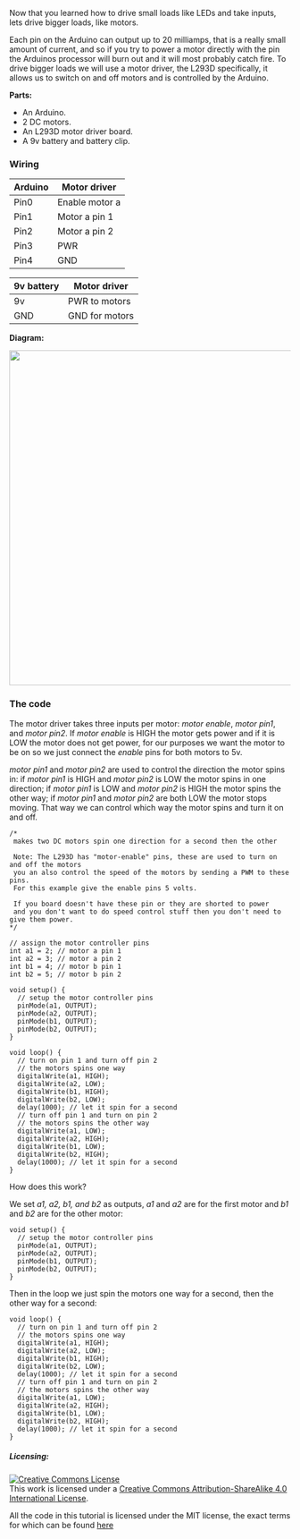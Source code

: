 Now that you learned how to drive small loads like LEDs and take inputs,
lets drive bigger loads, like motors.

Each pin on the Arduino can output up to 20 milliamps, that is a really small amount of current,
and so if you try to power a motor directly with the pin the Arduinos processor will burn out
and it will most probably catch fire.
To drive bigger loads we will use a motor driver, the L293D specifically, it
allows us to switch on and off motors and is controlled by the Arduino.

**Parts:**

* An Arduino.
* 2 DC motors.
* An L293D motor driver board.
* A 9v battery and battery clip.

### Wiring

Arduino     |  Motor driver
------------|-------------------
Pin0        |  Enable motor a
Pin1        |  Motor a pin 1
Pin2        |  Motor a pin 2
Pin3        |  PWR
Pin4        |  GND

9v battery  |  Motor driver
------------|------------------
9v          |  PWR to motors
GND         |  GND for motors

**Diagram:**

<img class="wp-image-112 size-full aligncenter" src="https://aaalearn.mystagingwebsite.com/wp-content/uploads/2018/04/motors.png" alt="" width="600" height="599" />

### The code
The motor driver takes three inputs per motor: *motor enable*, *motor pin1*, and *motor pin2*.
If *motor enable* is HIGH the motor gets power and if it is LOW the motor does not get power, for our purposes we want the motor to be on so we just connect the *enable*
pins for both motors to 5v.

*motor pin1* and *motor pin2* are used to control the direction the motor spins in:
if *motor pin1* is HIGH and *motor pin2* is LOW the motor spins in one direction;
if *motor pin1* is LOW and *motor pin2* is HIGH the motor spins the other way;
if *motor pin1* and *motor pin2* are both LOW the motor stops moving.
That way we can control which way the motor spins and turn it on and off.

```
/*
 makes two DC motors spin one direction for a second then the other

 Note: The L293D has "motor-enable" pins, these are used to turn on and off the motors
 you an also control the speed of the motors by sending a PWM to these pins.
 For this example give the enable pins 5 volts.

 If you board doesn't have these pin or they are shorted to power
 and you don't want to do speed control stuff then you don't need to give them power.
*/

// assign the motor controller pins
int a1 = 2; // motor a pin 1
int a2 = 3; // motor a pin 2
int b1 = 4; // motor b pin 1
int b2 = 5; // motor b pin 2

void setup() {
  // setup the motor controller pins
  pinMode(a1, OUTPUT);
  pinMode(a2, OUTPUT);
  pinMode(b1, OUTPUT);
  pinMode(b2, OUTPUT);
}

void loop() {
  // turn on pin 1 and turn off pin 2
  // the motors spins one way
  digitalWrite(a1, HIGH);
  digitalWrite(a2, LOW);
  digitalWrite(b1, HIGH);
  digitalWrite(b2, LOW);
  delay(1000); // let it spin for a second
  // turn off pin 1 and turn on pin 2
  // the motors spins the other way
  digitalWrite(a1, LOW);
  digitalWrite(a2, HIGH);
  digitalWrite(b1, LOW);
  digitalWrite(b2, HIGH);
  delay(1000); // let it spin for a second
}
```
How does this work?

We set *a1, a2, b1, and b2* as outputs, *a1* and *a2* are for the first motor
and *b1* and *b2* are for the other motor:
```
void setup() {
  // setup the motor controller pins
  pinMode(a1, OUTPUT);
  pinMode(a2, OUTPUT);
  pinMode(b1, OUTPUT);
  pinMode(b2, OUTPUT);
}
```
Then in the loop we just spin the motors one way for a second, then the other
way for a second:
```
void loop() {
  // turn on pin 1 and turn off pin 2
  // the motors spins one way
  digitalWrite(a1, HIGH);
  digitalWrite(a2, LOW);
  digitalWrite(b1, HIGH);
  digitalWrite(b2, LOW);
  delay(1000); // let it spin for a second
  // turn off pin 1 and turn on pin 2
  // the motors spins the other way
  digitalWrite(a1, LOW);
  digitalWrite(a2, HIGH);
  digitalWrite(b1, LOW);
  digitalWrite(b2, HIGH);
  delay(1000); // let it spin for a second
}
```
##### Licensing:

<a rel="license" href="http://creativecommons.org/licenses/by-sa/4.0/"><img alt="Creative Commons License" style="border-width:0" src="https://i.creativecommons.org/l/by-sa/4.0/88x31.png" /></a><br />This work is licensed under a <a rel="license" href="http://creativecommons.org/licenses/by-sa/4.0/">Creative Commons Attribution-ShareAlike 4.0 International License</a>.

All the code in this tutorial is licensed under the MIT license, the exact terms for which can be found [here](https://github.com/afshaan4/other_arduino_projects/blob/master/LICENSE)
